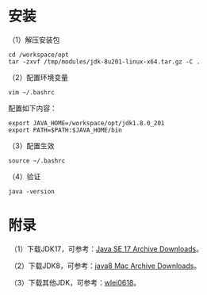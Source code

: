 # 安装

（1）解压安装包

```shell
cd /workspace/opt
tar -zxvf /tmp/modules/jdk-8u201-linux-x64.tar.gz -C .
```

（2）配置环境变量

```shell
vim ~/.bashrc
```

配置如下内容：

```shell
export JAVA_HOME=/workspace/opt/jdk1.8.0_201
export PATH=$PATH:$JAVA_HOME/bin
```

（3）配置生效

```shell
source ~/.bashrc
```

（4）验证

```shell
java -version
```



# 附录

​	（1）下载JDK17，可参考：[Java SE 17 Archive Downloads](https://www.oracle.com/java/technologies/javase/jdk17-archive-downloads.html)。

​	（2）下载JDK8，可参考：[java8 Mac Archive Downloads](https://www.oracle.com/java/technologies/downloads/#java8-mac)。

​	（3）下载其他JDK，可参考：[wlei0618](https://blog.csdn.net/wlei0618/article/details/126861940)。
